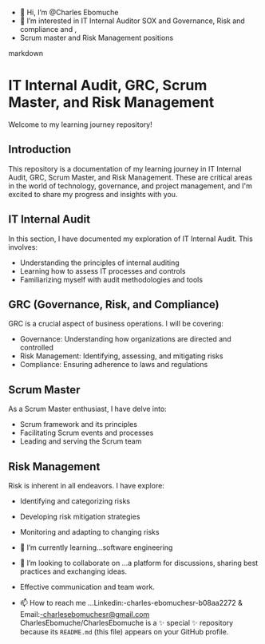 - 👋 Hi, I’m @Charles Ebomuche
- 👀 I’m interested in IT Internal Auditor SOX and Governance, Risk and compliance and ,
- Scrum master and Risk Management positions

markdown
# IT Internal Audit, GRC, Scrum Master, and Risk Management

Welcome to my learning journey repository!

## Introduction

This repository is a documentation of my learning journey in IT Internal Audit, GRC, Scrum Master, and Risk Management. 
These are critical areas in the world of technology, governance, and project management, 
and I'm excited to share my progress and insights with you.

## IT Internal Audit

In this section, I have documented my exploration of IT Internal Audit.
This involves:

- Understanding the principles of internal auditing
- Learning how to assess IT processes and controls
- Familiarizing myself with audit methodologies and tools

## GRC (Governance, Risk, and Compliance)

GRC is a crucial aspect of business operations. I will be covering:

- Governance: Understanding how organizations are directed and controlled
- Risk Management: Identifying, assessing, and mitigating risks
- Compliance: Ensuring adherence to laws and regulations

## Scrum Master

As a Scrum Master enthusiast, I have delve into:

- Scrum framework and its principles
- Facilitating Scrum events and processes
- Leading and serving the Scrum team

## Risk Management

Risk is inherent in all endeavors. I have explore:

- Identifying and categorizing risks
- Developing risk mitigation strategies
- Monitoring and adapting to changing risks

- 🌱 I’m currently learning...software engineering 
- 💞️ I’m looking to collaborate on ...a platform for discussions, sharing best practices and exchanging ideas.
- Effective communication and team work.
- 📫 How to reach me ...Linkedin:-charles-ebomuchesr-b08aa2272 & Email:-charlesebomuchesr@gmail.com
CharlesEbomuche/CharlesEbomuche is a ✨ special ✨ repository because its `README.md` (this file) appears on your GitHub profile.

